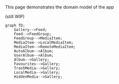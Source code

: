This page demonstrates the domain model of the app

(still WIP)

```mermaid
graph TD;
    Gallery-->Feed;
    Feed-->FeedGroup;
    FeedGroup-->MediaItem;
    MediaItem-->LocalMediaItem;
    MediaItem-->RemoteMediaItem;
    AutoAlbum-->Album;
    UserAlbum-->Album;
    Album-->Gallery;
    Favourites-->Gallery;
    TrashMedia-->Gallery;
    LocalMedia-->Gallery;
    HiddenMedia-->Gallery;
```